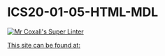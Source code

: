 # ICS20-01-05-HTML-MDL

[![Mr Coxall's Super Linter](https://github.com/Ali-Mugamai/ICS20-01-05-HTML-MDL/workflows/Mr%20Coxall's%20Super%20Linter/badge.svg)](https://github.com/Ali-Mugamai/ICS20-01-05-HTML-MDL/actions/)

[This site can be found at:](https://ali-mugamai.github.io/ICS20-01-05-HTML-MDL/)
